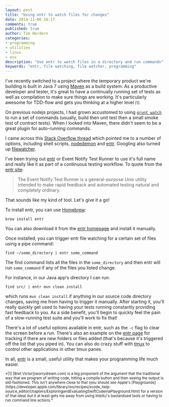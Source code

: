 ```yaml
---
layout: post
title: "Using entr to watch files for changes"
date: 2014-11-06 16:17
comments: true
published: true
author: Tim Hordern
categories:
- programming
- utilities
- linux
- osx
description: "Use entr to watch files in a directory and run commands"
keywords: "entr, file watching, file watcher, programming"
---
```


I've recently switched to a project where the temporary product we're building is built in Java 7
using [Maven](https://maven.apache.org/) as a build system. As a productive developer and tester,
it's great to have a continually running set of tests as well as compilation to make sure things are
working. It's particularly awesome for TDD-flow and gets you thinking at a higher level <small>*[1]*</small>.

On previous nodejs projects, I had grown accustomed to using [`grunt watch`](https://github.com/gruntjs/grunt-contrib-watch)
to run a set of commands (usually, build then unit test then a small smoke test of contract tests).
When I looked into Maven, there didn't seem to be a great plugin for auto-running commands.

I came across this [Stack Overflow thread](http://superuser.com/questions/181517/how-to-execute-a-command-whenever-a-file-changes)
which pointed me to a number of options, including shell scripts, [nodedemon](https://github.com/remy/nodemon)
and [entr](http://entrproject.org). Googling also turned up [filewatcher](https://github.com/thomasfl/filewatcher).

I've been trying out [entr](http://entrproject.org) or Event Notify Test Runner to use it's full name
and really like it as part of a continuous testing workflow. To quote from the [entr site](http://entrproject.org/):

> The Event Notify Test Runner is a general-purpose Unix utility intended to make rapid feedback and
  automated testing natural and completely ordinary.

That sounds like my kind of tool. Let's give it a go!

To install entr, you can use [Homebrew](http://brew.sh/):

`brew install entr`

You can also download it from the [entr homepage](http://entrproject.org) and install it manually.

Once installed, you can trigger entr file watching for a certain set of files using a pipe command:

`find ~/some_directory | entr some_command`

The find command lists all the files in the `some_directory` and then entr will run `some_command`
if any of the files you listed change.

For instance, in our Java app's directory I can run:

`find src/ | entr mvn clean install`

which runs `mvn clean install` if anything in our source code directory changes, saving me from
having to trigger it manually. After starting it, you'll really quickly get used to having your
tests running constantly providing fast feedback to you. As a side benefit, you'll begin to quickly
feel the pain of a slow-running test suite and you'll work to fix that!

There's a lot of useful options available in entr, such as the `-c` flag to clear the screen before
a run. There's also an example on the [entr page](http://entrproject.org/) for tracking if there
are new folders or files added (that's because it's triggered off the list that you piped in). You
can also do crazy stuff with [tmux](http://tmux.sourceforge.net/) to control other applications in
other tmux panes.

In all, [entr](http://entrproject.org/) is a small, useful utility that makes your programming life
much easier.

<small>
*[1]
[Bret Victor](worrydream.com) is a big proponent of the argument that the traditional way that we
program of writing code, hitting a compile button and then seeing the output is old-fashioned. This
isn't anywhere close to that (you should see Apple's [Playgrounds](https://developer.apple.com/library/ios/recipes/xcode_help-source_editor/chapters/ExploringandEvaluatingSwiftCodeinaPlayground.html)
for a version of that idea) but it at least gets me away from using IntelliJ's bastardised tools
or having to run command line actions.*
</small>
